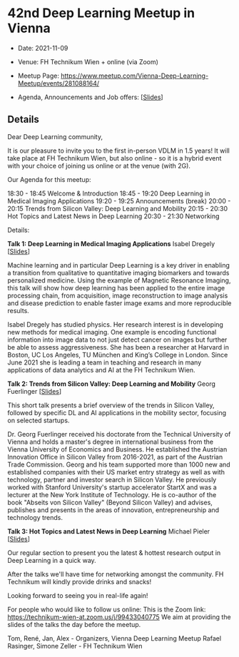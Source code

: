 # 42nd Deep Learning Meetup in Vienna

* Date: 2021-11-09
* Venue: FH Technikum Wien + online (via Zoom)
* Meetup Page: https://www.meetup.com/Vienna-Deep-Learning-Meetup/events/281088164/

* Agenda, Announcements and Job offers:
[[Slides](<./slides/42nd Deep Learning Meetup Intro - Announcements.pdf>)]

## Details


Dear Deep Learning community,

It is our pleasure to invite you to the first in-person VDLM in 1.5 years! It will take place at FH Technikum Wien, but also online - so it is a hybrid event with your choice of joining us online or at the venue (with 2G).

Our Agenda for this meetup:

18:30 - 18:45 Welcome & Introduction
18:45 - 19:20 Deep Learning in Medical Imaging Applications
19:20 - 19:25 Announcements
(break)
20:00 - 20:15 Trends from Silicon Valley: Deep Learning and Mobility
20:15 - 20:30 Hot Topics and Latest News in Deep Learning
20:30 - 21:30 Networking

Details:

**Talk 1: Deep Learning in Medical Imaging Applications** 
Isabel Dregely
[[Slides](<./slides/TODO>)]

Machine learning and in particular Deep Learning is a key driver in enabling a transition from qualitative to quantitative imaging biomarkers and towards personalized medicine. Using the example of Magnetic Resonance Imaging, this talk will show how deep learning has been applied to the entire image processing chain, from acquisition, image reconstruction to image analysis and disease prediction to enable faster image exams and more reproducible results.

Isabel Dregely has studied physics. Her research interest is in developing new methods for medical imaging. One example is encoding functional information into image data to not just detect cancer on images but further be able to assess aggressiveness. She has been a researcher at Harvard in Boston, UC Los Angeles, TU München and King’s College in London. Since June 2021 she is leading a team in teaching and research in many applications of data analytics and AI at the FH Technikum Wien.

**Talk 2: Trends from Silicon Valley: Deep Learning and Mobility**
Georg Fuerlinger
[[Slides](<./slides/Silicon Valley_Mobility Innovation_Dr_Georg_Fuerlinger.pdf>)]


This short talk presents a brief overview of the trends in Silicon Valley, followed by specific DL and AI applications in the mobility sector, focusing on selected startups.

Dr. Georg Fuerlinger received his doctorate from the Technical University of Vienna and holds a master's degree in international business from the Vienna University of Economics and Business. He established the Austrian Innovation Office in Silicon Valley from 2016-2021, as part of the Austrian Trade Commission. Georg and his team supported more than 1000 new and established companies with their US market entry strategy as well as with technology, partner and investor search in Silicon Valley. He previously worked with Stanford University's startup accelerator StartX and was a lecturer at the New York Institute of Technology. He is co-author of the book "Abseits von Silicon Valley" (Beyond Silicon Valley) and advises, publishes and presents in the areas of innovation, entrepreneurship and technology trends.

**Talk 3: Hot Topics and Latest News in Deep Learning**
Michael Pieler
[[Slides](<./slides/TODO>)]

Our regular section to present you the latest & hottest research output in Deep Learning in a quick way.


After the talks we'll have time for networking amongst the community. FH Technikum will kindly provide drinks and snacks!

Looking forward to seeing you in real-life again!

For people who would like to follow us online:
This is the Zoom link: https://technikum-wien-at.zoom.us/j/99433040775
We aim at providing the slides of the talks the day before the meetup.

Tom, René, Jan, Alex - Organizers, Vienna Deep Learning Meetup
Rafael Rasinger, Simone Zeller - FH Technikum Wien
